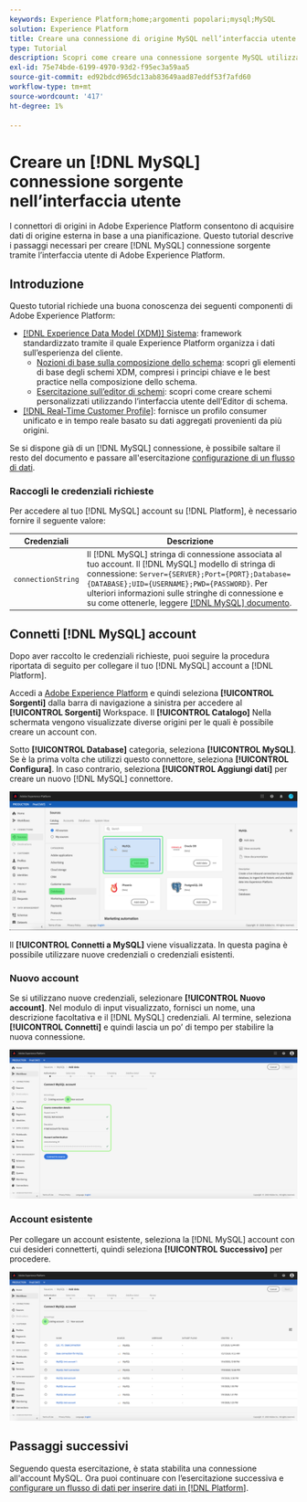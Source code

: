 ```yaml
---
keywords: Experience Platform;home;argomenti popolari;mysql;MySQL
solution: Experience Platform
title: Creare una connessione di origine MySQL nell’interfaccia utente
type: Tutorial
description: Scopri come creare una connessione sorgente MySQL utilizzando l’interfaccia utente di Adobe Experience Platform.
exl-id: 75e74bde-6199-4970-93d2-f95ec3a59aa5
source-git-commit: ed92bdcd965dc13ab83649aad87eddf53f7afd60
workflow-type: tm+mt
source-wordcount: '417'
ht-degree: 1%

---
```


# Creare un [!DNL MySQL] connessione sorgente nell’interfaccia utente

I connettori di origini in Adobe Experience Platform consentono di acquisire dati di origine esterna in base a una pianificazione. Questo tutorial descrive i passaggi necessari per creare [!DNL MySQL] connessione sorgente tramite l’interfaccia utente di Adobe Experience Platform.

## Introduzione

Questo tutorial richiede una buona conoscenza dei seguenti componenti di Adobe Experience Platform:

* [[!DNL Experience Data Model (XDM)] Sistema](../../../../../xdm/home.md): framework standardizzato tramite il quale Experience Platform organizza i dati sull’esperienza del cliente.
   * [Nozioni di base sulla composizione dello schema](../../../../../xdm/schema/composition.md): scopri gli elementi di base degli schemi XDM, compresi i principi chiave e le best practice nella composizione dello schema.
   * [Esercitazione sull’editor di schemi](../../../../../xdm/tutorials/create-schema-ui.md): scopri come creare schemi personalizzati utilizzando l’interfaccia utente dell’Editor di schema.
* [[!DNL Real-Time Customer Profile]](../../../../../profile/home.md): fornisce un profilo consumer unificato e in tempo reale basato su dati aggregati provenienti da più origini.

Se si dispone già di un [!DNL MySQL] connessione, è possibile saltare il resto del documento e passare all&#39;esercitazione [configurazione di un flusso di dati](../../dataflow/databases.md).

### Raccogli le credenziali richieste

Per accedere al tuo [!DNL MySQL] account su [!DNL Platform], è necessario fornire il seguente valore:

| Credenziali | Descrizione |
| ---------- | ----------- |
| `connectionString` | Il [!DNL MySQL] stringa di connessione associata al tuo account. Il [!DNL MySQL] modello di stringa di connessione: `Server={SERVER};Port={PORT};Database={DATABASE};UID={USERNAME};PWD={PASSWORD}`. Per ulteriori informazioni sulle stringhe di connessione e su come ottenerle, leggere [[!DNL MySQL] documento](https://dev.mysql.com/doc/connector-net/en/connector-net-connections-string.html). |

## Connetti [!DNL MySQL] account

Dopo aver raccolto le credenziali richieste, puoi seguire la procedura riportata di seguito per collegare il tuo [!DNL MySQL] account a [!DNL Platform].

Accedi a [Adobe Experience Platform](https://platform.adobe.com) e quindi seleziona **[!UICONTROL Sorgenti]** dalla barra di navigazione a sinistra per accedere al **[!UICONTROL Sorgenti]** Workspace. Il **[!UICONTROL Catalogo]** Nella schermata vengono visualizzate diverse origini per le quali è possibile creare un account con.

Sotto **[!UICONTROL Database]** categoria, seleziona **[!UICONTROL MySQL]**. Se è la prima volta che utilizzi questo connettore, seleziona **[!UICONTROL Configura]**. In caso contrario, seleziona **[!UICONTROL Aggiungi dati]** per creare un nuovo [!DNL MySQL] connettore.

![](../../../../images/tutorials/create/my-sql/catalog.png)

Il **[!UICONTROL Connetti a MySQL]** viene visualizzata. In questa pagina è possibile utilizzare nuove credenziali o credenziali esistenti.

### Nuovo account

Se si utilizzano nuove credenziali, selezionare **[!UICONTROL Nuovo account]**. Nel modulo di input visualizzato, fornisci un nome, una descrizione facoltativa e il [!DNL MySQL] credenziali. Al termine, seleziona **[!UICONTROL Connetti]** e quindi lascia un po’ di tempo per stabilire la nuova connessione.

![](../../../../images/tutorials/create/my-sql/new.png)

### Account esistente

Per collegare un account esistente, seleziona la [!DNL MySQL] account con cui desideri connetterti, quindi seleziona **[!UICONTROL Successivo]** per procedere.

![](../../../../images/tutorials/create/my-sql/existing.png)

## Passaggi successivi

Seguendo questa esercitazione, è stata stabilita una connessione all&#39;account MySQL. Ora puoi continuare con l’esercitazione successiva e [configurare un flusso di dati per inserire dati in [!DNL Platform]](../../dataflow/databases.md).
